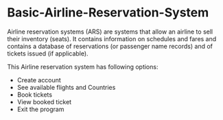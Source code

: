 # Basic-Airline-Reservation-System

Airline reservation systems (ARS) are systems that allow an airline to sell their inventory (seats). 
It contains information on schedules and fares and contains a database of reservations (or passenger name records) and of tickets issued (if applicable). 

This Airline reservation system has following options:

- Create account
- See available flights and Countries
- Book tickets 
- View booked ticket
- Exit the program

